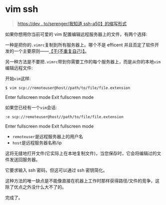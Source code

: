 # vim ssh

> [https://dev . to/serenger/我知道 ssh-a50】的缩写形式](https://dev.to/serhatteker/vim-ssh-a50)

如果你想用你当前可爱的 vim 配置编辑远程服务器上的文件，有两个选择:

一种是把你的`.vimrc`复制到所有服务器上。哪个不是 efficent 并且否定了软件开发的一个主要原则——[【干(不重复自己)】](https://en.wikipedia.org/wiki/Don%27t_repeat_yourself)。

另一种方法是不要把`.vimrc`带到你需要工作的每个服务器上，而是从你的本地`vim`编辑远程文件:

开始`vim`这样:

```
$ vim scp://remoteuser@host//path/to/file/file.extension 
```

Enter fullscreen mode Exit fullscreen mode

如果您已经有一个`vim`会话:

```
:e scp://remoteuser@host//path/to/file/file.extension 
```

Enter fullscreen mode Exit fullscreen mode

*   `remoteuser`是远程服务器上的用户名
*   `host`是远程服务器名称/ip

这将无缝地打开文件(它实际上在本地复制文件)，当您保存时，它会将编辑过的文件发送回服务器。

它要求输入 ssh 密码，但这可以通过 ssh 密钥简化。

这种方法的唯一缺点是不能像直接在机器上工作时那样获得路径/文件的竞争，这除了优点之外没什么大不了的。

完成了。